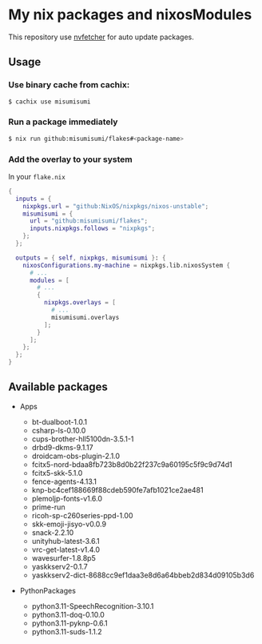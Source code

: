 # My nix packages and nixosModules

This repository use [nvfetcher](https://github.com/berberman/nvfetcher.git) for auto update packages.

## Usage

### Use binary cache from cachix:

```sh
$ cachix use misumisumi
```

### Run a package immediately

```sh
$ nix run github:misumisumi/flakes#<package-name>
```

### Add the overlay to your system

In your `flake.nix`

```nix
{
  inputs = {
    nixpkgs.url = "github:NixOS/nixpkgs/nixos-unstable";
    misumisumi = {
      url = "github:misumisumi/flakes";
      inputs.nixpkgs.follows = "nixpkgs";
    };
  };

  outputs = { self, nixpkgs, misumisumi }: {
    nixosConfigurations.my-machine = nixpkgs.lib.nixosSystem {
      # ...
      modules = [
        # ...
        {
          nixpkgs.overlays = [
            # ...
            misumisumi.overlays
          ];
        }
      ];
    };
  };
}

```

## Available packages

- Apps

  - bt-dualboot-1.0.1
  - csharp-ls-0.10.0
  - cups-brother-hll5100dn-3.5.1-1
  - drbd9-dkms-9.1.17
  - droidcam-obs-plugin-2.1.0
  - fcitx5-nord-bdaa8fb723b8d0b22f237c9a60195c5f9c9d74d1
  - fcitx5-skk-5.1.0
  - fence-agents-4.13.1
  - knp-bc4cef188669f88cdeb590fe7afb1021ce2ae481
  - plemoljp-fonts-v1.6.0
  - prime-run
  - ricoh-sp-c260series-ppd-1.00
  - skk-emoji-jisyo-v0.0.9
  - snack-2.2.10
  - unityhub-latest-3.6.1
  - vrc-get-latest-v1.4.0
  - wavesurfer-1.8.8p5
  - yaskkserv2-0.1.7
  - yaskkserv2-dict-8688cc9ef1daa3e8d6a64bbeb2d834d09105b3d6

- PythonPackages

  - python3.11-SpeechRecognition-3.10.1
  - python3.11-doq-0.10.0
  - python3.11-pyknp-0.6.1
  - python3.11-suds-1.1.2

